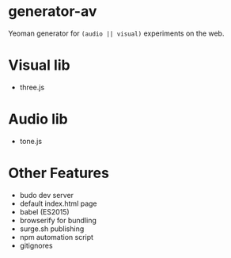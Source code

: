 generator-av
========
Yeoman generator for `(audio || visual)` experiments on the web.

# Visual lib
- three.js
# Audio lib
- tone.js

# Other Features
- budo dev server
- default index.html page
- babel (ES2015)
- browserify for bundling
- surge.sh publishing
- npm automation script
- gitignores
